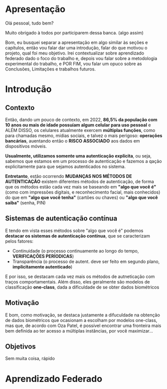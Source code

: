 # Apresentação

Olá pessoal, tudo bem? 

Muito obrigado à todos por participarem dessa banca. (algo assim)

Bom, eu busquei separar a apresentação em algo similar às seções e capítulos, então vou falar dar uma introdução, falar do que motivou o projeto, qual foi meu objetivo. Irei contextualizar sobre aprendizado federado dado o foco do trabalho e, depois vou falar sobre a metodologia experimental do trabalho, e POR FIM, vou falar um opuco sobre as Conclusões, Limitações e trabalhos futuros.

# Introdução

## Contexto
Então, dando um pouco de contexto, em 2022, **86,5\% da população com 10 anos ou mais de idade possuíam algum celular para uso pessoal** e ALÉM DISSO,
os celulares atualmente exercem **múltiplas funções**, como para chamadas mesmo, mídias sociais, e talvez o mais perigoso: **operações bancárias**, auentando então o **RISCO ASSOCIADO** aos dados em dispositivos móveis.

**Usualmente, utilizamos somente uma autenticação explícita**, ou seja, sabemos que estamos em um processo de autenticação e fazemos a qação explicitamente para que sejamos autenticados no sistema.

**Entretanto**, estão ocorrendo **MUDANÇAS NOS MÉTODOS DE AUTENTICAÇÃO** existem diferentes métodos de autenticação, de forma que os métodos estão cada vez mais se baseando em **"algo que você é"** (como com impressões digitais, e reconhecimento facial, mais conhecidos) do que em **"algo que você tenha"** (cartões ou chaves) ou **"algo que você saiba"** (senha, PIN)

## Sistemas de autenticação contínua
E tendo em vista esses métodos sobre "algo que você é" podemos **destacar os sistemas de autenticação contínua**, que se caracterizam pelos fatores:

- Continuidade (o processo continuamente ao longo do tempo, **VERIFICAÇÕES PERÍODICAS**)
- Transparência (o processo de autent. deve ser feito em segundo plano, **implicitamente autenticado**)

E por isso, se destacam cada vez mais os métodos de autneticação com traços comportamentais.
Além disso, eles geralmente são modelos de classificação **one-class**, dada a dificuldade de se obter dados biométricos


## Motivação
E bom, como motivação, se destaca justamente a difuculdade na obtenção de dados biométricos que ocasionam a escolham por modelos one-class, mas que, de acordo com Oza  Patel, é possível encontrar uma fronteira mais bem definida ao ter acesso a múltiplas instâncias, por você maximizar...

## Objetivos
Sem muita coisa, rápido

# Aprendizado Federado








